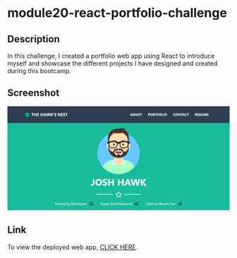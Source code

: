 # module20-react-portfolio-challenge

## Description

In this challenge, I created a portfolio web app using React to introduce myself and showcase the different projects I have designed and created during this bootcamp.

## Screenshot

![Screenshot of the deployed web application](./src/assets/img/module20_webpage_screenshot.png)

## Link

To view the deployed web app, [CLICK HERE](https://hawkjosh.github.io/module20-react-portfolio-challenge).